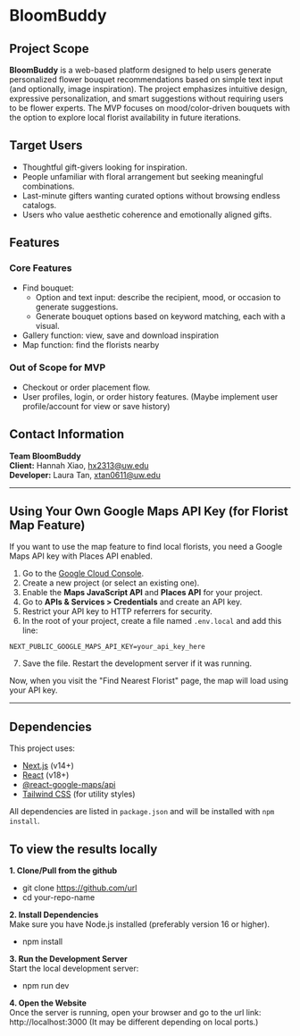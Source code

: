 # BloomBuddy

## Project Scope

**BloomBuddy** is a web-based platform designed to help users generate personalized flower bouquet recommendations based on simple text input (and optionally, image inspiration). The project emphasizes intuitive design, expressive personalization, and smart suggestions without requiring users to be flower experts. The MVP focuses on mood/color-driven bouquets with the option to explore local florist availability in future iterations.

## Target Users

- Thoughtful gift-givers looking for inspiration.
- People unfamiliar with floral arrangement but seeking meaningful combinations.
- Last-minute gifters wanting curated options without browsing endless catalogs.
- Users who value aesthetic coherence and emotionally aligned gifts.


## Features

### Core Features
- Find bouquet:
  - Option and text input: describe the recipient, mood, or occasion to generate suggestions.
  - Generate bouquet options based on keyword matching, each with a visual.
- Gallery function: view, save and download inspiration
- Map function: find the florists nearby

### Out of Scope for MVP
- Checkout or order placement flow.
- User profiles, login, or order history features. (Maybe implement user profile/account for view or save history)


## Contact Information

**Team BloomBuddy**  
**Client:** Hannah Xiao, hx2313@uw.edu <br>
**Developer:** Laura Tan, xtan0611@uw.edu

---

## Using Your Own Google Maps API Key (for Florist Map Feature)

If you want to use the map feature to find local florists, you need a Google Maps API key with Places API enabled.

1. Go to the [Google Cloud Console](https://console.cloud.google.com/).
2. Create a new project (or select an existing one).
3. Enable the **Maps JavaScript API** and **Places API** for your project.
4. Go to **APIs & Services > Credentials** and create an API key.
5. Restrict your API key to HTTP referrers for security.
6. In the root of your project, create a file named `.env.local` and add this line:

```
NEXT_PUBLIC_GOOGLE_MAPS_API_KEY=your_api_key_here
```

7. Save the file. Restart the development server if it was running.

Now, when you visit the "Find Nearest Florist" page, the map will load using your API key.

---

## Dependencies

This project uses:
- [Next.js](https://nextjs.org/) (v14+)
- [React](https://react.dev/) (v18+)
- [@react-google-maps/api](https://github.com/JustFly1984/react-google-maps-api)
- [Tailwind CSS](https://tailwindcss.com/) (for utility styles)

All dependencies are listed in `package.json` and will be installed with `npm install`.


## To view the results locally
**1. Clone/Pull from the github**
- git clone https://github.com/url <br>
- cd your-repo-name

**2. Install Dependencies** <br>
Make sure you have Node.js installed (preferably version 16 or higher).
- npm install

**3. Run the Development Server** <br>
Start the local development server:
- npm run dev

**4. Open the Website** <br>
Once the server is running, open your browser and go to the url link: http://localhost:3000 (It may be different depending on local ports.)